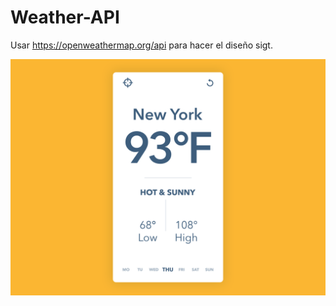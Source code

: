 # Weather-API
Usar https://openweathermap.org/api para hacer el diseño sigt.

![diseño](attachment.png)
